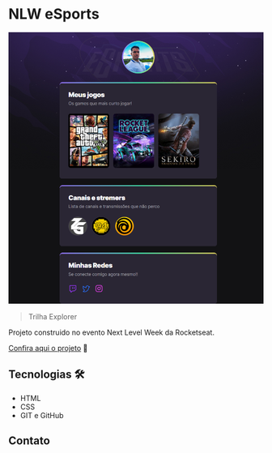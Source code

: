 # NLW eSports 

![preview](./.github/thiagobuenos.github.io_RocketSeat-NLW-ESPORTS-EXPLORER.png)

> Trilha Explorer

Projeto construido no evento Next Level Week da Rocketseat.

[Confira aqui o projeto](https://thiagobuenos.github.io/RocketSeat-NLW-ESPORTS-EXPLORER/) 🔗


## Tecnologias 🛠

- HTML
- CSS
- GIT e GitHub

## Contato 